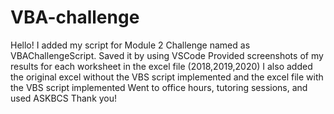 # VBA-challenge
Hello! I added my script for Module 2 Challenge named as VBAChallengeScript. Saved it by using VSCode
Provided screenshots of my results for each worksheet in the excel file (2018,2019,2020)
I also added the original excel without the VBS script implemented and the excel file with the VBS script implemented
Went to office hours, tutoring sessions, and used ASKBCS
Thank you!
